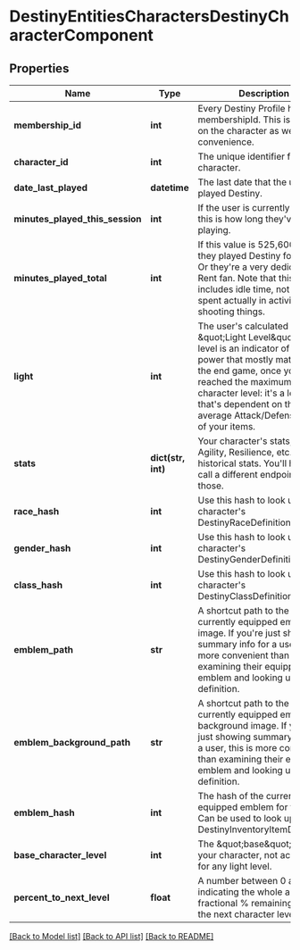# DestinyEntitiesCharactersDestinyCharacterComponent

## Properties
Name | Type | Description | Notes
------------ | ------------- | ------------- | -------------
**membership_id** | **int** | Every Destiny Profile has a membershipId.  This is provided on the character as well for convenience. | [optional] 
**character_id** | **int** | The unique identifier for the character. | [optional] 
**date_last_played** | **datetime** | The last date that the user played Destiny. | [optional] 
**minutes_played_this_session** | **int** | If the user is currently playing, this is how long they&#39;ve been playing. | [optional] 
**minutes_played_total** | **int** | If this value is 525,600, then they played Destiny for a year.  Or they&#39;re a very dedicated Rent fan.  Note that this includes idle time, not just time spent actually in activities shooting things. | [optional] 
**light** | **int** | The user&#39;s calculated \&quot;Light Level\&quot;.  Light level is an indicator of your power that mostly matters in  the end game, once you&#39;ve reached the maximum character level: it&#39;s a level that&#39;s dependent on the average  Attack/Defense power of your items. | [optional] 
**stats** | **dict(str, int)** | Your character&#39;s stats, such as Agility, Resilience, etc... *not* historical stats.    You&#39;ll have to call a different endpoint for those. | [optional] 
**race_hash** | **int** | Use this hash to look up the character&#39;s DestinyRaceDefinition. | [optional] 
**gender_hash** | **int** | Use this hash to look up the character&#39;s DestinyGenderDefinition. | [optional] 
**class_hash** | **int** | Use this hash to look up the character&#39;s DestinyClassDefinition. | [optional] 
**emblem_path** | **str** | A shortcut path to the user&#39;s currently equipped emblem image.  If you&#39;re just showing summary  info for a user, this is more convenient than examining their equipped emblem and looking up the definition. | [optional] 
**emblem_background_path** | **str** | A shortcut path to the user&#39;s currently equipped emblem background image.  If you&#39;re just showing summary  info for a user, this is more convenient than examining their equipped emblem and looking up the definition. | [optional] 
**emblem_hash** | **int** | The hash of the currently equipped emblem for the user.  Can be used to look up the DestinyInventoryItemDefinition. | [optional] 
**base_character_level** | **int** | The \&quot;base\&quot; level of your character, not accounting for any light level. | [optional] 
**percent_to_next_level** | **float** | A number between 0 and 100, indicating the whole and fractional % remaining to get to  the next character level. | [optional] 

[[Back to Model list]](../README.md#documentation-for-models) [[Back to API list]](../README.md#documentation-for-api-endpoints) [[Back to README]](../README.md)



